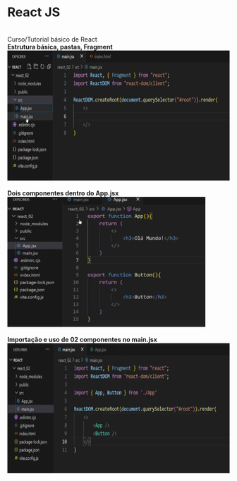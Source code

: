 # React JS
<br>
Curso/Tutorial básico de React
<br>
<b>Estrutura básica, pastas, Fragment</b><br>
<img src="https://github.com/Xaobin/CoursesLearn/blob/main/React/imgs/React01.png?raw=true" weight="490" height="295"><br>
<br>
<b>Dois componentes dentro do App.jsx</b><br>
<img src="https://github.com/Xaobin/CoursesLearn/blob/main/React/imgs/React02.png?raw=true" weight="490" height="295"><br>
<br>
<b>Importação e uso de 02 componentes no main.jsx</b><br>
<img src="https://github.com/Xaobin/CoursesLearn/blob/main/React/imgs/React03.png?raw=true" weight="490" height="295"><br>
<br>
<br>
<br>
<br>
<br>
<br>
<br>
<br>
<br>
<br>
<br>
<br>
<br>